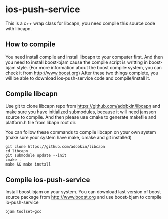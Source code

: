ios-push-service
================

This is a c++ wrap class for libcapn, you need compile this source code with libcapn.

How to compile
--------------

You need install compile and install libcapn to your computer first. And then you need to install boost-bjam cause the compile script is writting in boost-bjam style. (For more information about the boost compile system, you can check it from http://www.boost.org) After these two things complete, you will be able to download ios-push-service code and compile/install it.

Compile libcapn
---------------

Use git to clone libcapn repo from https://github.com/adobkin/libcapn and make sure you have initialized submodules, because it will need jansson source to compile. And then please use cmake to generate makefile and platform.h file from libapn root dir.

You can follow these commands to compile libcapn on your own system (make sure your system have make, cmake and git installed)

    git clone https://github.com/adobkin/libcapn
    cd libcapn
    git submodule update --init
    cmake .
    make && make install

Compile ios-push-service
------------------------

Install boost-bjam on your system. You can download last version of boost source package from http://www.boost.org and use boost-bjam to compile io-push-service

    bjam toolset=gcc
    
